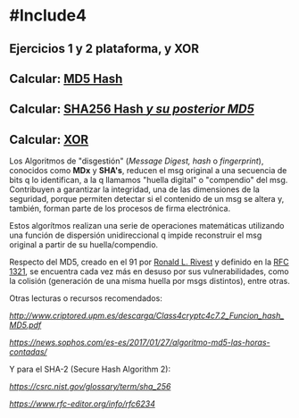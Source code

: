 # #Include4
## Ejercicios 1 y 2 plataforma, y XOR

## Calcular: [**MD5 Hash**](https://rafadelg.github.io/include4/ex01_md5/)

## Calcular: [**SHA256 Hash** *y su posterior MD5*](https://rafadelg.github.io/include4/ex02_sha256/)

## Calcular: [**XOR**](https://rafadelg.github.io/include4/ex03_xor/)

Los Algoritmos de "disgestión" (*Message Digest, hash* o *fingerprint*), conocidos como **MDx** y **SHA's**, reducen el msg original a una secuencia de bits q lo identifican, a la q llamamos "huella digital" o "compendio" del msg. Contribuyen a garantizar la integridad, una de las dimensiones de la seguridad, porque permiten detectar si el contenido de un msg se altera y, también, forman parte de los procesos de firma electrónica.

Estos algorítmos realizan una serie de operaciones matemáticas utilizando una función de dispersión unidireccional q impide reconstruir el msg original a partir de su huella/compendio.

Respecto del MD5, creado en el 91 por [Ronald L. Rivest](https://amturing.acm.org/award_winners/rivest_1403005.cfm) y definido en la [RFC 1321](https://tools.ietf.org/html/rfc1321), se encuentra cada vez más en desuso por sus vulnerabilidades, como la colisión (generación de una misma huella por msgs distintos), entre otras.

Otras lecturas o recursos recomendados:

*<http://www.criptored.upm.es/descarga/Class4cryptc4c7.2_Funcion_hash_MD5.pdf>*

*<https://news.sophos.com/es-es/2017/01/27/algoritmo-md5-las-horas-contadas/>*

Y para el SHA-2 (Secure Hash Algorithm 2):

*<https://csrc.nist.gov/glossary/term/sha_256>*

*<https://www.rfc-editor.org/info/rfc6234>*
